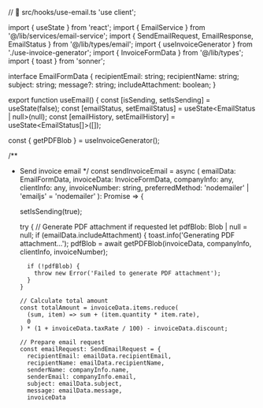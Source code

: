 // 📁 src/hooks/use-email.ts
'use client';

import { useState } from 'react';
import { EmailService } from '@/lib/services/email-service';
import { SendEmailRequest, EmailResponse, EmailStatus } from '@/lib/types/email';
import { useInvoiceGenerator } from './use-invoice-generator';
import { InvoiceFormData } from '@/lib/types';
import { toast } from 'sonner';

interface EmailFormData {
recipientEmail: string;
recipientName: string;
subject: string;
message?: string;
includeAttachment: boolean;
}

export function useEmail() {
const [isSending, setIsSending] = useState(false);
const [emailStatus, setEmailStatus] = useState<EmailStatus | null>(null);
const [emailHistory, setEmailHistory] = useState<EmailStatus[]>([]);

const { getPDFBlob } = useInvoiceGenerator();

/\*\*

- Send invoice email
  \*/
  const sendInvoiceEmail = async (
  emailData: EmailFormData,
  invoiceData: InvoiceFormData,
  companyInfo: any,
  clientInfo: any,
  invoiceNumber: string,
  preferredMethod: 'nodemailer' | 'emailjs' = 'nodemailer'
  ): Promise<EmailResponse> => {


    setIsSending(true);

    try {
      // Generate PDF attachment if requested
      let pdfBlob: Blob | null = null;
      if (emailData.includeAttachment) {
        toast.info('Generating PDF attachment...');
        pdfBlob = await getPDFBlob(invoiceData, companyInfo, clientInfo, invoiceNumber);

        if (!pdfBlob) {
          throw new Error('Failed to generate PDF attachment');
        }
      }

      // Calculate total amount
      const totalAmount = invoiceData.items.reduce(
        (sum, item) => sum + (item.quantity * item.rate),
        0
      ) * (1 + invoiceData.taxRate / 100) - invoiceData.discount;

      // Prepare email request
      const emailRequest: SendEmailRequest = {
        recipientEmail: emailData.recipientEmail,
        recipientName: emailData.recipientName,
        senderName: companyInfo.name,
        senderEmail: companyInfo.email,
        subject: emailData.subject,
        message: emailData.message,
        invoiceData
